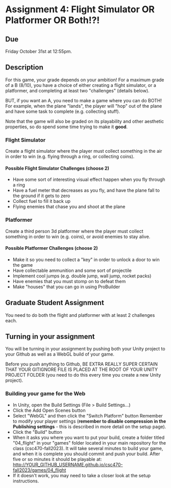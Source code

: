 # Assignment 4: Flight Simulator OR Platformer OR Both!?!

## Due
Friday October 31st at 12:55pm.

## Description
For this game, your grade depends on your ambition! For a maximum grade of a B (8/10), you have a choice of either creating a flight simulator, or a platformer, and completing at least two "challenges" (details below).

BUT, if you want an A, you need to make a game where you can do BOTH! For example, when the plane "lands", the player will "hop" out of the plane and have some task to complete (e.g. collecting stuff).

Note that the game will also be graded on its playability and other aesthetic properties, so do spend some time trying to make it **good**.

### Flight Simulator
Create a flight simulator where the player must collect something in the air in order to win (e.g. flying through a ring, or collecting coins).

#### Possible Flight Simulator Challenges (choose 2)
- Have some sort of interesting visual effect happen when you fly through a ring
- Have a fuel meter that decreases as you fly, and have the plane fall to the ground if it gets to zero
- Collect fuel to fill it back up
- Flying enemies that chase you and shoot at the plane

### Platformer
Create a third person 3d platformer where the player must collect something in order to win (e.g. coins), or avoid enemies to stay alive.

#### Possible Platformer Challenges (choose 2)
- Make it so you need to collect a "key" in order to unlock a door to win the game
- Have collectable ammunition and some sort of projectile
- Implement cool jumps (e.g. double jump, wall jump, rocket packs)
- Have enemies that you must stomp on to defeat them
- Make "houses" that you can go in using ProBuilder

## Graduate Student Assignment
You need to do both the flight and platformer with at least 2 challenges each.

## Turning in your assignment
You will be turning in your assignment by pushing both your Unity project to your Github as well as a WebGL build of your game.

Before you push anything to Github, BE EXTRA REALLY SUPER CERTAIN THAT YOUR GITIGNORE FILE IS PLACED AT THE ROOT OF YOUR UNITY PROJECT FOLDER (you need to do this every time you create a new Unity project).

### Building your game for the Web
- In Unity, open the Build Settings (File > Build Settings...)
- Click the Add Open Scenes button
- Select "WebGL" and then click the "Switch Platform" button
Remember to modify your player settings (**remember to disable compression in the Publishing settings** - this is described in more detail on the setup page).
- Click the "Build" button
- When it asks you where you want to put your build, create a folder titled "04_flight" in your "games" folder located in your main repository for the class (csc470-fall2023). It will take several minutes to build your game, and when it is complete you should commit and push your build. After five or so minutes it should be playable at: http://YOUR_GITHUB_USERNAME.github.io/csc470-fall2023/games/04_flight
- If it doesn't work, you may need to take a closer look at the setup instructions.